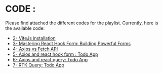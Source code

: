 # CODE :

Please find attached the different codes for the playlist.
Currently, here is the available code:
- [2- ViteJs installation](https://github.com/jamaoui/advanced_react_js/tree/2_vitejs_installation)
- [3- Mastering React Hook Form: Building Powerful Forms](https://github.com/jamaoui/advanced_react_js/tree/3_react_hook_form)
- [4- Axios vs Fetch API](https://github.com/jamaoui/advanced_react_js/tree/4_axios_vs_fetch_api)
- [5- Axios and react hook form : Todo App](https://github.com/jamaoui/advanced_react_js/tree/5_axios_crud_app)
- [6- Axios and react query: Todo App](https://github.com/jamaoui/advanced_react_js/tree/6_react_query)
- [7- RTK Query: Todo App](https://github.com/jamaoui/advanced_react_js/tree/7_rtk_query)

